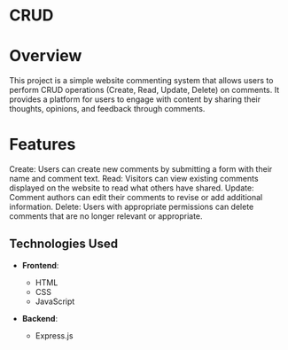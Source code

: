 # CRUD
# Overview
This project is a simple website commenting system that allows users to perform CRUD operations (Create, Read, Update, Delete) on comments. It provides a platform for users to engage with content by sharing their thoughts, opinions, and feedback through comments.

# Features
Create: Users can create new comments by submitting a form with their name and comment text.
Read: Visitors can view existing comments displayed on the website to read what others have shared.
Update: Comment authors can edit their comments to revise or add additional information.
Delete: Users with appropriate permissions can delete comments that are no longer relevant or appropriate.
## Technologies Used

- **Frontend**:
  - HTML
  - CSS
  - JavaScript

- **Backend**:
  - Express.js


